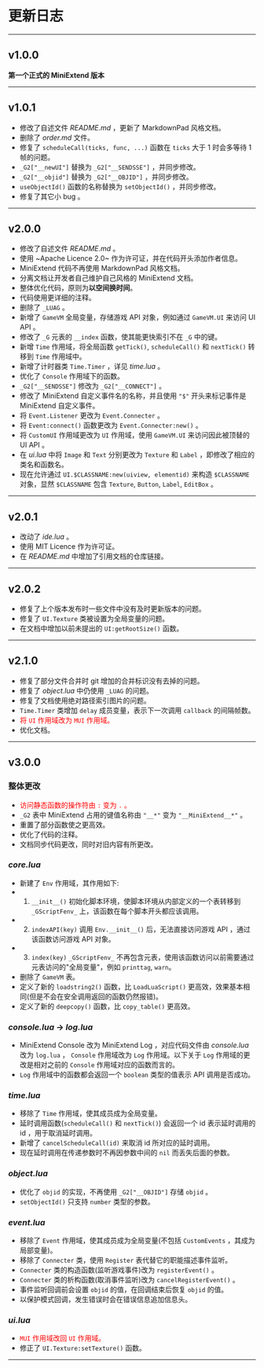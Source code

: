 # 更新日志 #

---

## v1.0.0
**第一个正式的 MiniExtend 版本**

---

## v1.0.1
- 修改了自述文件 *README.md* ，更新了 MarkdownPad 风格文档。  
- 删除了 *order.md* 文件。  
- 修复了 `scheduleCall(ticks, func, ...)` 函数在 `ticks` 大于 1 时会多等待 1 帧的问题。  
- `_G2["__newUI"]` 替换为 `_G2["__SENDSSE"]` ，并同步修改。  
- `_G2["__objid"]` 替换为 `_G2["__OBJID"]` ，并同步修改。  
- `useObjectId()` 函数的名称替换为 `setObjectId()` ，并同步修改。  
- 修复了其它小 bug 。  

---

## v2.0.0
- 修改了自述文件 *README.md* 。  
- 使用 ~Apache Licence 2.0~ 作为许可证，并在代码开头添加作者信息。  
- MiniExtend 代码不再使用 MarkdownPad 风格文档。  
- 分离文档让开发者自己维护自己风格的 MiniExtend 文档。  
- 整体优化代码，原则为**以空间换时间**。  
- 代码使用更详细的注释。  
- 删除了 `_LUAG` 。  
- 新增了 `GameVM` 全局变量，存储游戏 API 对象，例如通过 `GameVM.UI` 来访问 UI API 。  
- 修改了 `_G` 元表的 `__index` 函数，使其能更快索引不在 `_G` 中的键。  
- 新增 `Time` 作用域，将全局函数 `getTick()`, `scheduleCall()` 和 `nextTick()` 转移到 `Time` 作用域中。  
- 新增了计时器类 `Time.Timer` ，详见 *time.lua* 。  
- 优化了 `Console` 作用域下的函数。  
- `_G2["__SENDSSE"]` 修改为 `_G2["__CONNECT"]` 。  
- 修改了 MiniExtend 自定义事件名的名称，并且使用 `"$"` 开头来标记事件是 MiniExtend 自定义事件。  
- 将 `Event.Listener` 更改为 `Event.Connecter` 。  
- 将 `Event:connect()` 函数更改为 `Event.Connecter:new()` 。  
- 将 `CustomUI` 作用域更改为 `UI` 作用域，使用 `GameVM.UI` 来访问因此被顶替的 UI API 。  
- 在 *ui.lua* 中将 `Image` 和 `Text` 分别更改为 `Texture` 和 `Label` ，即修改了相应的类名和函数名。  
- 现在允许通过 `UI.$CLASSNAME:new(uiview, elementid)` 来构造 `$CLASSNAME` 对象，显然 `$CLASSNAME` 包含 `Texture`, `Button`, `Label`, `EditBox` 。   

---

## v2.0.1
- 改动了 *ide.lua* 。  
- 使用 MIT Licence 作为许可证。  
- 在 *README.md* 中增加了引用文档的仓库链接。   

---

## v2.0.2
- 修复了上个版本发布时一些文件中没有及时更新版本的问题。  
- 修复了 `UI.Texture` 类被设置为全局变量的问题。  
- 在文档中增加以前未提出的 `UI:getRootSize()` 函数。   

---

## v2.1.0
- 修复了部分文件合并时 git 增加的合并标识没有去掉的问题。  
- 修复了 *object.lua* 中仍使用 `_LUAG` 的问题。  
- 修复了文档使用绝对路径索引图片的问题。  
- `Time.Timer` 类增加 `delay` 成员变量，表示下一次调用 `callback` 的间隔帧数。  
- <span style="color:red;">将 `UI` 作用域改为 `MUI` 作用域</b>。  
- 优化文档。  

---

## v3.0.0

### 整体更改
- <span style="color:red;">访问静态函数的操作符由 `:` 变为 `.` 。</span>
- `_G2` 表中 MiniExtend 占用的键值名称由 `"__*"` 变为 `"__MiniExtend__*"` 。  
- 重置了部分函数使之更高效。  
- 优化了代码的注释。  
- 文档同步代码更改，同时对旧内容有所更改。  

### *core.lua*
- 新建了 `Env` 作用域，其作用如下:  
- 1. `__init__()` 初始化脚本环境，使脚本环境从内部定义的一个表转移到 `_GScriptFenv_` 上，该函数在每个脚本开头都应该调用。  
- 2. `indexAPI(key)` 调用 `Env.__init__()` 后，无法直接访问游戏 API ，通过该函数访问游戏 API 对象。  
- 3. `index(key)` `_GScriptFenv_` 不再包含元表，使用该函数访问以前需要通过元表访问的"全局变量"，例如 `printtag`, `warn`。  
- 删除了 `GameVM` 表。  
- 定义了新的 `loadstring2()` 函数，比 `LoadLuaScript()` 更高效，效果基本相同(但是不会在安全调用返回的函数仍然报错)。  
- 定义了新的 `deepcopy()` 函数，比 `copy_table()` 更高效。  

### *console.lua* -> *log.lua*
- MiniExtend Console 改为 MiniExtend Log ，对应代码文件由 *console.lua* 改为 `log.lua` ， `Console` 作用域改为 `Log` 作用域。以下关于 `Log` 作用域的更改是相对之前的 `Console` 作用域对应的函数而言的。  
- `Log` 作用域中的函数都会返回一个 `boolean` 类型的值表示 API 调用是否成功。  

### *time.lua*
- 移除了 `Time` 作用域，使其成员成为全局变量。  
- 延时调用函数(`scheduleCall()` 和 `nextTick()`) 会返回一个 id 表示延时调用的 id ，用于取消延时调用。  
- 新增了 `cancelScheduleCall(id)` 来取消 id 所对应的延时调用。  
- 现在延时调用在传递参数时不再因参数中间的 `nil` 而丢失后面的参数。  

### *object.lua*
- 优化了 `objid` 的实现，不再使用 `_G2["__OBJID"]` 存储 `objid` 。  
- `setObjectId()` 只支持 `number` 类型的参数。  

### *event.lua*
- 移除了 `Event` 作用域，使其成员成为全局变量(不包括 `CustomEvents` ，其成为局部变量)。  
- 移除了 `Connecter` 类，使用 `Register` 表代替它的职能描述事件监听。  
- `Connecter` 类的构造函数(监听游戏事件)改为 `registerEvent()` 。  
- `Connecter` 类的析构函数(取消事件监听)改为 `cancelRegisterEvent()` 。  
- 事件监听回调前会设置 `objid` 的值，在回调结束后恢复 `objid` 的值。  
- 以保护模式回调，发生错误时会在错误信息追加信息头。  

### *ui.lua*
- <span style="color:red;">`MUI` 作用域改回 `UI` 作用域。</span>
- 修正了 `UI.Texture:setTexture()` 函数。  

---
